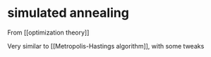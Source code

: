 # simulated annealing
From [[optimization theory]]

Very similar to [[Metropolis-Hastings algorithm]], with some tweaks